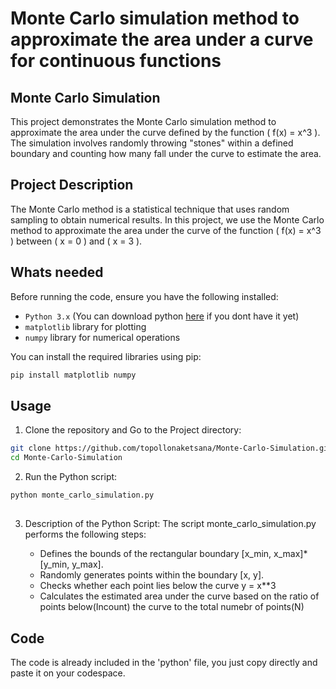 # Monte Carlo simulation method to approximate the area under a curve for continuous functions

## Monte Carlo Simulation

This project demonstrates the Monte Carlo simulation method to approximate the area under the curve defined by the function \( f(x) = x^3 \). The simulation involves randomly throwing "stones" within a defined boundary and counting how many fall under the curve to estimate the area.


## Project Description

The Monte Carlo method is a statistical technique that uses random sampling to obtain numerical results. In this project, we use the Monte Carlo method to approximate the area under the curve of the function \( f(x) = x^3 \) between \( x = 0 \) and \( x = 3 \).

## Whats needed

Before running the code, ensure you have the following installed:

- `Python 3.x` (You can download python [here](https://www.python.org/downloads/) if you dont have it yet)
- `matplotlib` library for plotting
- `numpy` library for numerical operations

You can install the required libraries using pip:

```bash
pip install matplotlib numpy
```

##

## Usage
1. Clone the repository and Go to the Project directory:

```bash
git clone https://github.com/topollonaketsana/Monte-Carlo-Simulation.git
cd Monte-Carlo-Simulation
```


2. Run the Python script:
```bash
python monte_carlo_simulation.py

```


##

3. Description of the Python Script:
   The script monte_carlo_simulation.py performs the following steps:

   - Defines the bounds of the rectangular boundary [x_min, x_max]*[y_min, y_max].
   - Randomly generates points within the boundary [x, y].
   - Checks whether each point lies below the curve y = x**3
   - Calculates the estimated area under the curve based on the ratio of points below(Incount) the curve to the total numebr of points(N)

## Code
The code is already included in the 'python' file, you just copy directly and paste it on your codespace.


